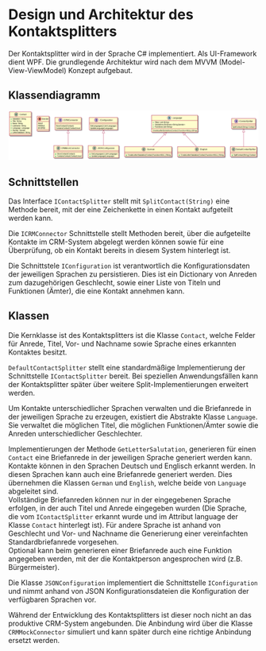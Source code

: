 # Design und Architektur des Kontaktsplitters

Der Kontaktsplitter wird in der Sprache C# implementiert. Als UI-Framework dient WPF. Die grundlegende Architektur wird nach dem MVVM (Model-View-ViewModel) Konzept aufgebaut. 


## Klassendiagramm
![Klassenstruktur](sw-design.png)

## Schnittstellen
Das Interface `IContactSplitter` stellt mit `SplitContact(String)` eine Methode bereit, mit der eine Zeichenkette in einen Kontakt aufgeteilt werden kann. 

Die `ICRMConnector` Schnittstelle stellt Methoden bereit, über die aufgeteilte Kontakte im CRM-System abgelegt werden können sowie für eine Überprüfung, ob ein Kontakt bereits in diesem System hinterlegt ist.

Die Schnittstele `IConfiguration` ist verantwortlich die Konfigurationsdaten der jeweiligen Sprachen zu persistieren. Dies ist ein Dictionary von Anreden zum dazugehörigen Geschlecht, sowie einer Liste von Titeln und Funktionen (Ämter), die eine Kontakt annehmen kann. 

## Klassen
Die Kernklasse ist des Kontaktsplitters ist die Klasse `Contact`, welche Felder für Anrede, Titel, Vor- und Nachname sowie Sprache eines erkannten Kontaktes besitzt.

`DefaultContactSplitter` stellt eine standardmäßige Implementierung der Schnittstelle `IContactSplitter` bereit. Bei speziellen Anwendungsfällen kann der Kontaktsplitter später über weitere Split-Implementierungen erweitert werden.

Um Kontakte unterschiedlicher Sprachen verwalten und die Briefanrede in der jeweiligen Sprache zu erzeugen, existiert die Abstrakte Klasse  `Language`. Sie verwaltet die möglichen Titel, die möglichen Funktionen/Ämter sowie die Anreden  unterschiedlicher Geschlechter.

Implementierungen der Methode `GetLetterSalutation`, generieren für einen `Contact` eine Briefanrede in der jeweiligen Sprache generiert werden kann.
Kontakte können in den Sprachen Deutsch und Englisch erkannt werden. In diesen Sprachen kann auch eine Briefanrede generiert werden. Dies übernehmen die Klassen `German` und `English`, welche beide von  `Language` abgeleitet sind.  
Vollständige Briefanreden können nur in der eingegebenen Sprache erfolgen, in der auch Titel und Anrede eingegeben wurden (Die Sprache, die vom `IContactSplitter` erkannt wurde und im Attribut language der Klasse `Contact` hinterlegt ist). Für andere Sprache ist anhand von Geschlecht und Vor- und Nachname die Generierung einer vereinfachten Standardbriefanrede vorgesehen.  
Optional kann beim generieren einer Briefanrede auch eine Funktion angegeben werden, mit der die Kontaktperson angesprochen wird (z.B. Bürgermeister).

Die Klasse `JSONConfiguration` implementiert die Schnittstelle `IConfiguration` und nimmt anhand von JSON Konfigurationsdateien die Konfiguration der verfügbaren Sprachen vor.

Während der Entwicklung des Kontaktsplitters ist dieser noch nicht an das produktive CRM-System angebunden. Die Anbindung wird über die Klasse `CRMMockConnector` simuliert und kann später durch eine richtige Anbindung ersetzt werden.